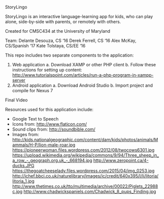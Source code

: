 StoryLingo

StoryLingo is an interactive language-learning app for kids, who can play alone, side-by-side with parents, or remotely with others. 

Created for CMSC434 at the University of Maryland

Team:
Delante Desouza, CS ‘16
Derek Ferrell, CS ‘16
Alex McKay, CS/Spanish ‘17
Kate Tolstaya, CS/EE ‘16

This repo includes two separate components to the application:
1) Web application
 a. Download XAMP or other PHP client
 b. Follow these instructions for setting up content: http://www.tutorialspoint.com/articles/run-a-php-program-in-xampp-server
2) Android application
 a. Download Android Studio
 b. Import project and compile for Nexus 7
 
Final Video

Resources used for this application include:
- Google Text to Speech
- Icons from: http://www.flaticon.com/
- Sound clips from: http://soundbible.com/
- Images from: 
http://kids.nationalgeographic.com/content/dam/kids/photos/animals/Mammals/H-P/lion-male-roar.jpg
https://pioneerwoman.files.wordpress.com/2012/08/twocows6301.jpg
https://upload.wikimedia.org/wikipedia/commons/9/94/Three_sheep_in_a_row_-_geograph.org.uk_-_668194.jpg
http://www.zeropoint.ca/4-ducks.JPG
https://thegoatcheeselady.files.wordpress.com/2015/04/img_0253.jpg
http://ichef.bbci.co.uk/naturelibrary/images/ic/credit/640x395/l/li/litoria/litoria_1.jpg
http://www.thetimes.co.uk/tto/multimedia/archive/00022/Piglets_22988c.jpg
http://www.chadwickspaniels.com/Chadwick_8_pups_Finding.jpg

